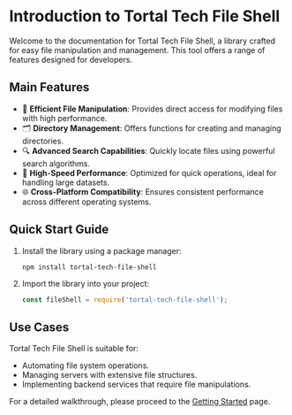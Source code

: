 # Introduction to Tortal Tech File Shell

Welcome to the documentation for Tortal Tech File Shell, a library crafted for easy file manipulation and management. This tool offers a range of features designed for developers.

## Main Features

- 🔧 **Efficient File Manipulation**: Provides direct access for modifying files with high performance.
- 🗂️ **Directory Management**: Offers functions for creating and managing directories.
- 🔍 **Advanced Search Capabilities**: Quickly locate files using powerful search algorithms.
- 🚀 **High-Speed Performance**: Optimized for quick operations, ideal for handling large datasets.
- 🌐 **Cross-Platform Compatibility**: Ensures consistent performance across different operating systems.

## Quick Start Guide

1. Install the library using a package manager:  
   ```
   npm install tortal-tech-file-shell
   ```
2. Import the library into your project:  
   ```javascript
   const fileShell = require('tortal-tech-file-shell');
   ```

## Use Cases

Tortal Tech File Shell is suitable for:

- Automating file system operations.
- Managing servers with extensive file structures.
- Implementing backend services that require file manipulations.

For a detailed walkthrough, please proceed to the [Getting Started](#) page.